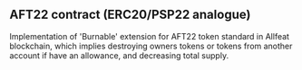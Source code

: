 ## AFT22 contract (ERC20/PSP22 analogue)

Implementation of 'Burnable' extension for AFT22 token standard in Allfeat blockchain, which implies destroying owners tokens or tokens from another account if have an allowance, and decreasing total supply.